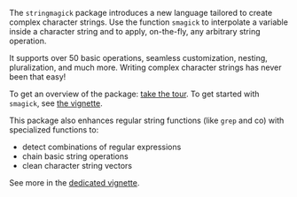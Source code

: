 The `stringmagick` package introduces a new language tailored to create complex character strings.
Use the function `smagick` to interpolate a variable inside a character string 
and to apply, on-the-fly, any arbitrary string operation. 

It supports over 50 basic operations, seamless customization, nesting, pluralization, and much more.
Writing complex character strings has never been that easy!

To get an overview of the package: [take the tour](https://lrberge.github.io/stringmagick/articles/stringmagick_tour.html). 
To get started with `smagick`, see [the vignette](https://lrberge.github.io/stringmagick/articles/smagick_walkthrough.html).

This package also enhances regular string functions (like `grep` and co) with specialized functions to:

- detect combinations of regular expressions
- chain basic string operations
- clean character string vectors

See more in the [dedicated vignette](https://lrberge.github.io/stringmagick/articles/string_tools.html).